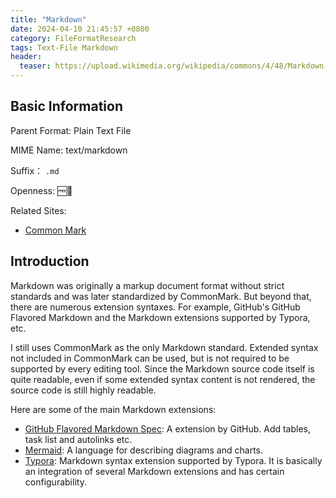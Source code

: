 ```yaml
---
title: "Markdown"
date: 2024-04-10 21:45:57 +0800
category: FileFormatResearch
tags: Text-File Markdown
header:
  teaser: https://upload.wikimedia.org/wikipedia/commons/4/48/Markdown-mark.svg
---
```


## Basic Information

Parent Format: Plain Text File

MIME Name: text/markdown

Suffix： `.md`

Openness: 🆓📖

Related Sites:

* [Common Mark](https://commonmark.org/)

## Introduction

Markdown was originally a markup document format without strict standards and was later standardized by CommonMark. But beyond that, there are numerous extension syntaxes. For example, GitHub's GitHub Flavored Markdown and the Markdown extensions supported by Typora, etc.

I still uses CommonMark as the only Markdown standard. Extended syntax not included in CommonMark can be used, but is not required to be supported by every editing tool. Since the Markdown source code itself is quite readable, even if some extended syntax content is not rendered, the source code is still highly readable.

Here are some of the main Markdown extensions:

* [GitHub Flavored Markdown Spec](https://github.github.com/gfm/): A extension by GitHub. Add tables, task list and autolinks etc.
* [Mermaid](http://mermaid.js.org/): A language for describing diagrams and charts.
* [Typora](https://typora.io/): Markdown syntax extension supported by Typora. It is basically an integration of several Markdown extensions and has certain configurability.
